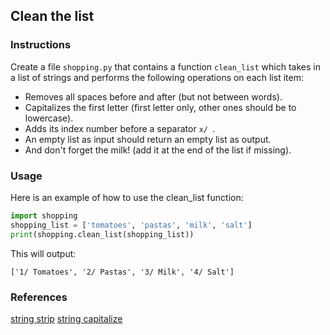 ## Clean the list

### Instructions

Create a file `shopping.py` that contains a function `clean_list` which takes in a list of strings and performs the following operations on each list item:

- Removes all spaces before and after (but not between words).
- Capitalizes the first letter (first letter only, other ones should be to lowercase).
- Adds its index number before a separator `x/ `.
- An empty list as input should return an empty list as output.
- And don't forget the milk! (add it at the end of the list if missing).

### Usage

Here is an example of how to use the clean_list function:

```python
import shopping
shopping_list = ['tomatoes', 'pastas', 'milk', 'salt']
print(shopping.clean_list(shopping_list))
```

This will output:

```console
['1/ Tomatoes', '2/ Pastas', '3/ Milk', '4/ Salt']
```

### References

[string strip](https://www.w3schools.com/python/ref_string_strip.asp)
[string capitalize](https://www.w3schools.com/python/ref_string_strip.asp)
